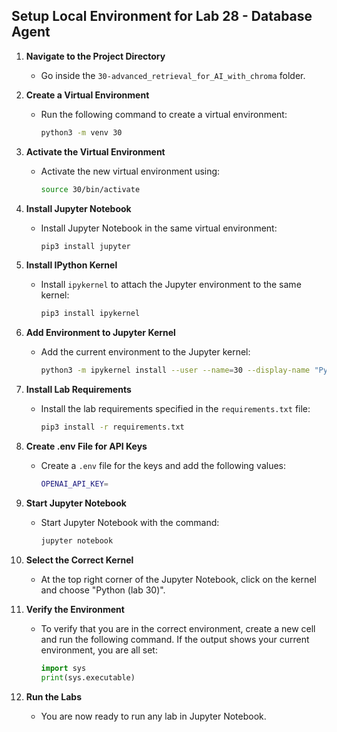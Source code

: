 ## Setup Local Environment for Lab 28 - Database Agent

1. **Navigate to the Project Directory**
   - Go inside the `30-advanced_retrieval_for_AI_with_chroma` folder.

2. **Create a Virtual Environment**
   - Run the following command to create a virtual environment:
     ```sh
     python3 -m venv 30
     ```

3. **Activate the Virtual Environment**
   - Activate the new virtual environment using:
     ```sh
     source 30/bin/activate
     ```

4. **Install Jupyter Notebook**
   - Install Jupyter Notebook in the same virtual environment:
     ```sh
     pip3 install jupyter
     ```

5. **Install IPython Kernel**
   - Install `ipykernel` to attach the Jupyter environment to the same kernel:
     ```sh
     pip3 install ipykernel
     ```

6. **Add Environment to Jupyter Kernel**
   - Add the current environment to the Jupyter kernel:
     ```sh
     python3 -m ipykernel install --user --name=30 --display-name "Python (lab 30)"
     ```

7. **Install Lab Requirements**
   - Install the lab requirements specified in the `requirements.txt` file:
     ```sh
     pip3 install -r requirements.txt
     ```

8. **Create .env File for API Keys**
   - Create a `.env` file for the keys and add the following values:
     ```sh
     OPENAI_API_KEY=
     ```

9. **Start Jupyter Notebook**
   - Start Jupyter Notebook with the command:
     ```sh
     jupyter notebook
     ```

10. **Select the Correct Kernel**
    - At the top right corner of the Jupyter Notebook, click on the kernel and choose "Python (lab 30)".

11. **Verify the Environment**
    - To verify that you are in the correct environment, create a new cell and run the following command. If the output shows your current environment, you are all set:
      ```python
      import sys
      print(sys.executable)
      ```

12. **Run the Labs**
    - You are now ready to run any lab in Jupyter Notebook.